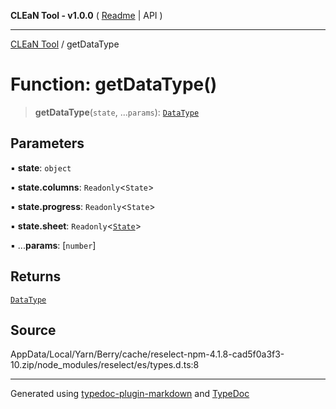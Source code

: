 **CLEaN Tool - v1.0.0** ( [Readme](../README.md) \| API )

***

[CLEaN Tool](../exports.md) / getDataType

# Function: getDataType()

> **getDataType**(`state`, ...`params`): [`DataType`](../type-aliases/DataType.md)

## Parameters

▪ **state**: `object`

▪ **state.columns**: `Readonly`\<`State`\>

▪ **state.progress**: `Readonly`\<`State`\>

▪ **state.sheet**: `Readonly`\<[`State`](../interfaces/State.md)\>

▪ ...**params**: [`number`]

## Returns

[`DataType`](../type-aliases/DataType.md)

## Source

AppData/Local/Yarn/Berry/cache/reselect-npm-4.1.8-cad5f0a3f3-10.zip/node\_modules/reselect/es/types.d.ts:8

***

Generated using [typedoc-plugin-markdown](https://www.npmjs.com/package/typedoc-plugin-markdown) and [TypeDoc](https://typedoc.org/)
